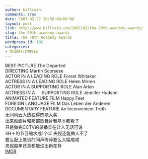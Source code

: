 ```yaml
---
author: billrain
comments: true
date: 2007-02-27 10:56:00+00:00
layout: post
link: http://www.billrain.com/2007/02/the-79th-academy-awards/
slug: the-79th-academy-awards
title: The 79th Academy Awards
wordpress_id: 102
categories:
- 影如随行|MOVIE
---
```


BEST PICTURE  The Departed  
DIRECTING Martin Scorsese  
ACTOR IN A  LEADING ROLE Forest Whitaker  
ACTRESS IN A  LEADING ROLE Helen Mirren  
ACTOR IN A  SUPPORTING ROLE  Alan Arkin  
ACTRESS IN A 　 SUPPORTING ROLE Jennifer Hudson  
ANIMATED FEATURE  FILM Happy Feet  
FOREIGN LANGUAGE  FILM Das Leben der Anderen  
DOCUMENTARY FEATURE  An Inconvenient Truth  
无间风云大热独得四项大奖  
出来动画片和那部歌舞片我基本都看了  
只是做完CCTV的录播实在让人无话可说  
4H＋的节目缩水成1个半 央视还能做人不了  
要么配上低劣的同声传译要么大幅缩减  
央视每年还真都能烂出新花样  
[IMDB](http://www.imdb.com/features/rto/2007/oscars)  
  

